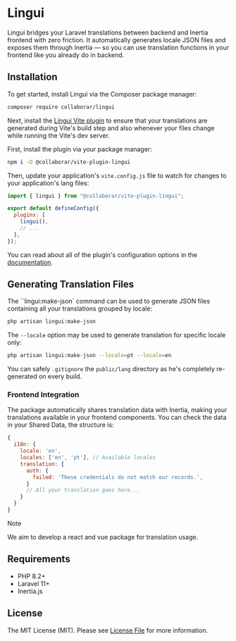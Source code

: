 # Lingui

Lingui bridges your Laravel translations between backend and Inertia frontend with zero friction. It automatically generates locale JSON files and exposes them through Inertia — so you can use translation functions in your frontend like you already do in backend.

## Installation
To get started, install Lingui via the Composer package manager:

```bash
composer require collaborar/lingui
```

Next, install the [Lingui Vite plugin](https://github.com/Collaborar/vite-plugin-lingui) to ensure that your translations are generated during Vite's build step and also whenever your files change while running the Vite's dev server.

First, install the plugin via your package manager:
```bash
npm i -D @collaborar/vite-plugin-lingui
```

Then, update your application's `vite.config.js` file to watch for changes to your application's lang files:
```js
import { lingui } from "@collaborar/vite-plugin-lingui";

export default defineConfig({
  plugins: [
    lingui(),
    // ...
  ],
});
```
You can read about all of the plugin's configuration options in the [documentation](https://github.com/Collaborar/vite-plugin-lingui).


## Generating Translation Files
The ``lingui:make-json` command can be used to generate JSON files containing all your translations grouped by locale:
```bash
php artisan lingui:make-json

```

The `--locale` option may be used to generate translation for specific locale only:

```bash
php artisan lingui:make-json --locale=pt --locale=en
```

You can safely `.gitignore` the `public/lang` directory as he's completely re-generated on every build.

### Frontend Integration

The package automatically shares translation data with Inertia, making your translations available in your frontend components.
You can check the data in your Shared Data, the structure is:

```js
{
  i18n: {
    locale: 'en',
    locales: ['en', 'pt'], // Available locales
    translation: {
      auth: {
        failed: 'These credentials do not match our records.',
      }
      // All your translation goes here...
    }
  }
}
```

> [!NOTE]
> We aim to develop a react and vue package for translation usage.

## Requirements

- PHP 8.2+
- Laravel 11+
- Inertia.js

## License

The MIT License (MIT). Please see [License File](LICENSE.md) for more information.
